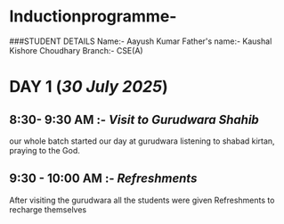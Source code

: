 # Inductionprogramme-

###STUDENT DETAILS 
Name:- Aayush Kumar 
Father's name:- Kaushal Kishore Choudhary 
Branch:- CSE(A)


# DAY 1 (*30 July 2025*)

## 8:30- 9:30 AM :- *Visit to Gurudwara Shahib*
our whole batch started our day at gurudwara listening to shabad kirtan, praying to the God.

## 9:30 - 10:00 AM :- *Refreshments* 
After visiting the gurudwara all the students were given Refreshments to recharge themselves 


